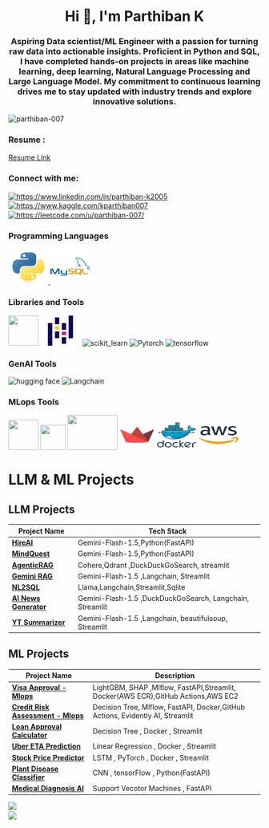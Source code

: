 <h1 align="center">Hi 👋, I'm Parthiban K</h1>
<h3 align="center">Aspiring Data scientist/ML Engineer with a passion for turning raw data into actionable insights. Proficient in Python and SQL, I
 have completed hands-on projects in areas like machine learning, deep learning, Natural Language Processing and Large Language Model. My commitment to continuous
 learning drives me to stay updated with industry trends and explore innovative solutions.</h3>

<p align="left"> <img src="https://komarev.com/ghpvc/?username=parthiban-007&label=Profile%20views&color=0e75b6&style=flat" alt="parthiban-007" /> </p>

<h3 align="left">Resume : </h3>
<a href="https://drive.google.com/file/d/1hJRFBaOWgk8OIOXMGyrvf0ixMLc9lkj1/view?usp=drivesdk" target="blank">Resume Link</a>

<h3 align="left">Connect with me:</h3>
<p align="left">

<a href="https://linkedin.com/in/parthiban-k2005" target="blank"><img align="center" src="https://raw.githubusercontent.com/rahuldkjain/github-profile-readme-generator/master/src/images/icons/Social/linked-in-alt.svg" alt="https://www.linkedin.com/in/parthiban-k2005" height="30" width="40" /></a>
<a href="https://kaggle.com/kparthiban007" target="blank"><img align="center" src="https://raw.githubusercontent.com/rahuldkjain/github-profile-readme-generator/master/src/images/icons/Social/kaggle.svg" alt="https://www.kaggle.com/kparthiban007" height="30" width="40" /></a>
<a href="https://www.leetcode.com/u/parthiban-007/" target="blank"><img align="center" src="https://raw.githubusercontent.com/rahuldkjain/github-profile-readme-generator/master/src/images/icons/Social/leet-code.svg" alt="https://leetcode.com/u/parthiban-007/" height="30" width="40" /></a>
</p>

<h3 align="left">Programming Languages </h3>
<p align="left">
<a href="https://www.python.org" target="_blank" rel="noreferrer"> <img src="https://raw.githubusercontent.com/devicons/devicon/master/icons/python/python-original.svg" alt="python" width="80" height="70"/> </a>
<a href="https://www.mysql.com/" target="_blank" rel="noreferrer"> <img src="https://raw.githubusercontent.com/devicons/devicon/master/icons/mysql/mysql-original-wordmark.svg" alt="mysql" width="80" height="70"/></a> 

</p>
<h3 align="left">Libraries and Tools</h3>
<p align="left">
<img src="https://static-00.iconduck.com/assets.00/file-type-numpy-icon-476x512-106d391z.png" height="60" width="60">
<img src="https://raw.githubusercontent.com/devicons/devicon/2ae2a900d2f041da66e950e4d48052658d850630/icons/pandas/pandas-original.svg" alt="pandas" width="80" height="60"/> 
 <img src="https://upload.wikimedia.org/wikipedia/commons/0/05/Scikit_learn_logo_small.svg" alt="scikit_learn" width="80" height="60"/> 
  <img src="https://shiftlab.github.io/pytorch/assets/images/pytorch-logo.png" alt="Pytorch" width="80" height="80"/> 
 <img src="https://www.vectorlogo.zone/logos/tensorflow/tensorflow-icon.svg" alt="tensorflow" width="80" height="60"/> 

</p>
<p >
 <h3 align="left">GenAI Tools</h3>
<p align="left">
<img src="https://huggingface.co/datasets/huggingface/brand-assets/resolve/main/hf-logo.png" alt="hugging face" width="80" height="60"/> 
<img src="https://www.calsoftinc.com/wp-content/uploads/2023/06/LangChain-logo.png" alt="Langchain" width="100" height="60"/> 
</p>

<p >
 <h3 align="left">MLops Tools</h3>
<p align="left">
<img src="https://img.icons8.com/?size=100&id=20906&format=png&color=000000"  width="60" height="60"/>
<img src="https://github.com/mlflow-automation.png"  width="50" height="50"/>
 <img src="https://learnmonkey.github.io/images/programming/python/fastapi/logo.png"  width="100" height="70"/>

<img src="https://raw.githubusercontent.com/github/explore/968d1eb8fb6b704c6be917f0000283face4f33ee/topics/streamlit/streamlit.png" alt="Streamlit" width="70" height="60"/> 
<img src="https://raw.githubusercontent.com/devicons/devicon/master/icons/docker/docker-original-wordmark.svg" alt="docker" width="80" height="60"/> 
<img src="https://raw.githubusercontent.com/devicons/devicon/master/icons/amazonwebservices/amazonwebservices-original-wordmark.svg" alt="aws" width="80" height="60"/> 
</p>


#  LLM & ML Projects  

##  LLM Projects
| Project Name  | Tech Stack |
|--------------|------------|
| [**HireAI**](https://github.com/PARTHIBAN-007/Hire-AI)  | Gemini-Flash-1.5,Python(FastAPI)  |
| [**MindQuest**](https://github.com/PARTHIBAN-007/MindQuest)  | Gemini-Flash-1.5,Python(FastAPI) |
| [**AgenticRAG**](https://github.com/PARTHIBAN-007/Agentic-RAG)  | Cohere,Qdrant ,DuckDuckGoSearch, streamlit |
| [**Gemini RAG**](https://github.com/PARTHIBAN-007/QA-Gemini-RAG)  | Gemini-Flash-1.5 ,Langchain, Streamlit |
| [**NL2SQL**](https://github.com/PARTHIBAN-007/NL2SQL)  | Llama,Langchain,Streamlit,Sqlite |
| [**AI News Generator**](https://github.com/PARTHIBAN-007/AI-news-Generator)  | Gemini-Flash-1.5 ,DuckDuckGoSearch, Langchain, Streamlit |
| [**YT Summarizer**](https://github.com/PARTHIBAN-007/YT-Summarizer)  | Gemini-Flash-1.5 ,Langchain, beautifulsoup, Streamlit |


##  ML Projects
| Project Name  | Description |
|--------------|------------|
| [**Visa Approval - Mlops**](https://github.com/PARTHIBAN-007/Visa_Approval-MLOps)  | LightGBM, SHAP ,Mlflow, FastAPI,Streamlit, Docker(AWS ECR),GitHub Actions,AWS EC2 |
| [**Credit Risk Assessment - Mlops**](https://github.com/PARTHIBAN-007/Mlops)  | Decision Tree, Mlflow, FastAPI, Docker,GitHub Actions, Evidently AI, Streamlit |
| [**Loan Approval Calculator**](https://github.com/PARTHIBAN-007/Loan-Approval-Calculator)  | Decision Tree , Docker , Streamlit  |
| [**Uber ETA Prediction**](https://github.com/PARTHIBAN-007/Uber-ETA)  |  Linear Regression , Docker , Streamlit |
| [**Stock Price Predictor**](https://github.com/PARTHIBAN-007/Stock-Price-Predictor)  | LSTM , PyTorch , Docker , Streamlit |
| [**Plant Disease Classifier**](https://github.com/PARTHIBAN-007/Plant_Disease_Classifier)  | CNN , tensorFlow , Python(FastAPI)  |
| [**Medical Diagnosis AI**](https://github.com/PARTHIBAN-007/MEDICAL_DIAGNOSIS_AI)  | Support Vecotor Machines , FastAPI |



![](https://github-readme-streak-stats.herokuapp.com/?user=PARTHIBAN-007&theme=dark&hide_border=false)<br/>
![](https://github-readme-stats.vercel.app/api/top-langs/?username=PARTHIBAN-007&theme=dark&hide_border=false&include_all_commits=false&count_private=false&layout=compact)
